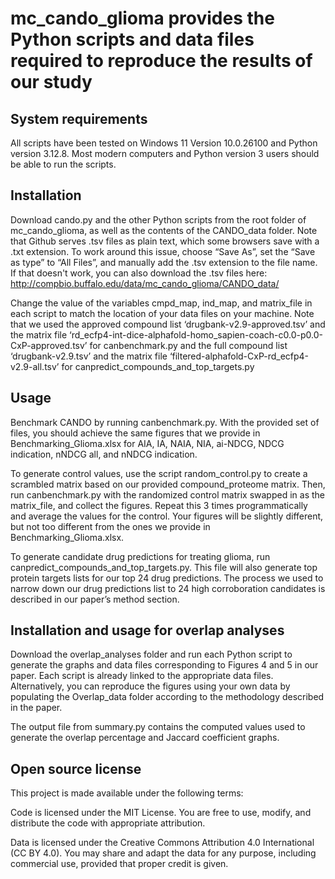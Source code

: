 ﻿# mc_cando_glioma provides the Python scripts and data files required to reproduce the results of our study


## System requirements 
All scripts have been tested on Windows 11 Version 10.0.26100 and Python version 3.12.8. Most modern computers and Python version 3 users should be able to run the scripts. 


## Installation
Download cando.py and the other Python scripts from the root folder of mc_cando_glioma, as well as the contents of the CANDO_data folder. Note that Github serves .tsv files as plain text, which some browsers save with a .txt extension. To work around this issue, choose “Save As”, set the “Save as type” to “All Files”, and manually add the .tsv extension to the file name. If that doesn't work, you can also download the .tsv files here: http://compbio.buffalo.edu/data/mc_cando_glioma/CANDO_data/

Change the value of the variables cmpd_map, ind_map, and matrix_file in each script to match the location of your data files on your machine. Note that we used the approved compound list ‘drugbank-v2.9-approved.tsv’ and the matrix file ‘rd_ecfp4-int-dice-alphafold-homo_sapien-coach-c0.0-p0.0-CxP-approved.tsv’ for canbenchmark.py and the full compound list ‘drugbank-v2.9.tsv’ and the matrix file ‘filtered-alphafold-CxP-rd_ecfp4-v2.9-all.tsv’ for canpredict_compounds_and_top_targets.py         


## Usage
Benchmark CANDO by running canbenchmark.py. With the provided set of files, you should achieve the same figures that we provide in Benchmarking_Glioma.xlsx for AIA, IA, NAIA, NIA, ai-NDCG, NDCG indication, nNDCG all, and nNDCG indication.


To generate control values, use the script random_control.py to create a scrambled matrix based on our provided compound_proteome matrix. Then, run canbenchmark.py with the randomized control matrix swapped in as the matrix_file, and collect the figures. Repeat this 3 times programmatically and average the values for the control. Your figures will be slightly different, but not too different from the ones we provide in Benchmarking_Glioma.xlsx. 


To generate candidate drug predictions for treating glioma, run         canpredict_compounds_and_top_targets.py. This file will also generate top protein targets lists for our top 24 drug predictions. The process we used to narrow down our drug predictions list to 24 high corroboration candidates is described in our paper’s method section. 


## Installation and usage for overlap analyses


Download the overlap_analyses folder and run each Python script to generate the graphs and data files corresponding to Figures 4 and 5 in our paper. Each script is already linked to the appropriate data files. Alternatively, you can reproduce the figures using your own data by populating the Overlap_data folder according to the methodology described in the paper. 


The output file from summary.py contains the computed values used to generate the overlap percentage and Jaccard coefficient graphs.


## Open source license

This project is made available under the following terms:

Code is licensed under the MIT License. You are free to use, modify, and distribute the code with appropriate attribution.

Data is licensed under the Creative Commons Attribution 4.0 International (CC BY 4.0). You may share and adapt the data for any purpose, including commercial use, provided that proper credit is given.
